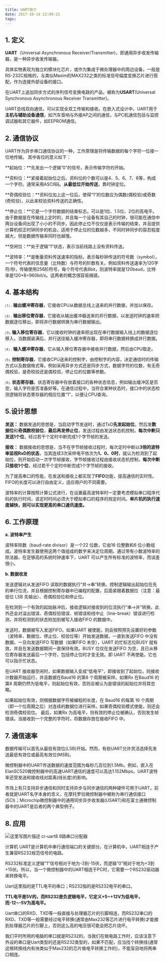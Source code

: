 ```yaml
---
title: UART简介
date: 2017-10-14 22:09:21
tags:
---
```



## 1. 定义 



**UART**（Universal Asynchronous Receiver/Transmitter)，即通用异步收发传输器，是一种异步收发传输器。

具体实物表现为独立的模块化芯片，或作为集成于微处理器中的周边设备。一般是RS-232C规格的，与类似Maxim的MAX232之类的标准信号幅度变换芯片进行搭配，作为连接外部设备的接口。
<!-- more -->

在UART上追加同步方式的序列信号变换电路的产品，被称为**USART**(Universal Synchronous Asynchronous Receiver Transmitter)。

UART总线双向通信，可以实现全双工传输和接收。在嵌入式设计中，UART用于**主机与辅助设备通信**，如汽车音响与外接AP之间的通信，与PC机通信包括与监控调试器和其它器件，如EEPROM通信。


## 2. 通信协议

UART作为异步串口通信协议的一种，工作原理是将传输数据的每个字符一位接一位地传输。
其中各位的意义如下：

**起始位：**先发出一个逻辑”0”的信号，表示传输字符的开始。

**资料位：**紧接着起始位之后。资料位的个数可以是4、5、6、7、8等，构成一个字符。通常采用ASCII码。**从最低位开始传送**，靠时钟定位。

**奇偶校验位：**资料位加上这一位后，使得“1”的位数应为偶数(偶校验)或奇数(奇校验)，以此来校验资料传送的正确性。

**停止位：**它是一个字符数据的结束标志。可以是1位、1.5位、2位的高电平。 由于数据是在传输线上定时的，并且每一个设备有其自己的时钟，很可能在通信中两台设备间出现了小小的不同步。因此停止位不仅仅是表示传输的结束，并且提供计算机校正时钟同步的机会。适用于停止位的位数越多，不同时钟同步的容忍程度越大，但是数据传输率同时也越慢。

**空闲位：**处于逻辑“1”状态，表示当前线路上没有资料传送。

**波特率：**是衡量资料传送速率的指标。表示每秒钟传送的符号数（symbol）。一个符号代表的信息量（比特数）与符号的阶数有关。例如资料传送速率为120字符/秒，传输使用256阶符号，每个符号代表8bit，则波特率就是120baud，比特率是120*8=960bit/s。这两者的概念很容易搞错。

## 4. 基本结构


⑴ . **输出缓冲寄存器**，它接收CPU从数据总线上送来的并行数据，并加以保存。

⑵ . **输出移位寄存器**，它接收从输出缓冲器送来的并行数据，以发送时钟的速率把数据逐位移出，即将并行数据转换为串行数据输出。

⑶.  **输入移位寄存器**，它以接收时钟的速率把出现在串行数据输入线上的数据逐位移入，当数据装满后，并行送往输入缓冲寄存器，即将串行数据转换成并行数据。

⑷ . **输入缓冲寄存器**，它从输入移位寄存器中接收并行数据，然后由CPU取走。

⑸. **控制寄存器**，它接收CPU送来的控制字，由控制字的内容，决定通信时的传输方式以及数据格式等。例如采用异步方式还是同步方式，数据字符的位数，有无奇偶校验，是奇校验还是偶校验，停止位的位数等参数。

⑹. **状态寄存器**。状态寄存器中存放着接口的各种状态信息，例如输出缓冲区是否空，输入字符是否准备好等。在通信过程中，当符合某种状态时，接口中的状态检测逻辑将状态寄存器的相应位置“1”，以便让CPU查询。


## 5.设计思想

**发送：**
数据发送的思想是，当启动字节发送时，通过TxD**先发起始位**，然后发**数据位**和**奇偶数校验位**，**最后再发停止位**，发送过程由发送状态机控制，**每次中断只发送1个位**，经过若干个定时中断完成1个字节帧的发送。

**接收：**
数据接收的思想是，当不在字节帧接收过程时，每次定时中断以**3倍的波特率监视RxD的状态**，当其连续3次采样电平依次为**1、0、0时**，就认为检测到了起始位，则开始启动一次字节帧接收，字节帧接收过程由接收状态机控制，**每次中断只接收1个位**，经过若干个定时中断完成1个字节帧的接收。

为了提高串口的性能，在发送和接收上都实现了**FIFO**功能，提高通信的实时性。FIFO的长度可以进行自由定义，适应用户的不同需要。

波特率的计算按照计算公式进行，在设置最高波特率时一定要考虑模拟串口程序代码的执行时间，该定时时间必须大于模拟串口的程序的规定时间。**单片机的执行速度越快，则可以实现更高的串口通讯速度。**


## 6. 工作原理

**a. 波特率产生**

波特率除数（baud-rate divisor）是一个22 位数，它由16 位整数和6 位小数组成。波特率发生器使用这两个值组成的数字来决定位周期。通过带有小数波特率的除法器，在足够高的系统时钟速率下，UART 可以产生所有标准的波特率，而误差很小。

**b. 数据收发**

发送逻辑对从发送FIFO 读取的数据执行“并→串”转换。控制逻辑输出起始位在先的串行位流，并且根据控制寄存器中已编程的配置，后面紧跟着数据位（注意：最低位 LSB 先输出）、奇偶校验位和停止位。

在检测到一个有效的起始脉冲后，接收逻辑对接收到的位流执行“串→并”转换。此外还会对溢出错误、奇偶校验错误、帧错误和线中止（line-break）错误进行检测，并将检测到的状态附加到被写入接收FIFO 的数据中。

发送时，数据被写入发送FIFO。如果UART 被使能，则会按照预先设置好的参数（波特率、数据位、停止位、校验位等）开始发送数据，一直到发送FIFO 中没有数据。一旦向发送FIFO 写数据（如果FIFO 未空），UART 的忙标志位BUSY 就有效，并且在发送数据期间一直保持有效。BUSY 位仅在发送FIFO 为空，且已从移位寄存器发送最后一个字符，包括停止位时才变无效。即 UART 不再使能，它也可以指示忙状态。

在UART 接收器空闲时，如果数据输入变成“低电平”，即接收到了起始位，则接收计数器开始运行，并且数据在Baud16 的第8 个周期被采样。如果Rx 在Baud16 的第8 周期仍然为低电平，则起始位有效，否则会被认为是错误的起始位并将其忽略。

如果起始位有效，则根据数据字符被编程的长度，在 Baud16 的每第 16 个周期（即一个位周期之后）对连续的数据位进行采样。如果奇偶校验模式使能，则还会检测奇偶校验位。
最后，如果Rx 为高电平，则有效的停止位被确认，否则发生帧错误。当接收到一个完整的字符时，将数据存放在接收FIFO 中。


## 7. 通信速率

数据传输可以首先从最低有效位(LSB)开始。然而，有些UART允许灵活选择先发送最低有效位或最高有效位(MSB)。

微控制器中的UART传送数据的速度范围为每秒几百位到1.5Mb。例如，嵌入在ElanSC520微控制器中的高速UART通信的速度可以高达1.152Mbps。UART波特率还受发送和接收线对距离(线长度)的影响。

市场上有只支持异步通信和同时支持异步与同步通信的两种硬件可用于UART。前者就是UART名字本身的含义，在摩托罗拉微控制器中被称为串行通信接口(SCI)；Microchip微控制器中的通用同步异步收发器(USART)和在富士通微控制器中的UART是后者的两个典型例子。

## 8. 应用


![这里写图片描述](http://img.blog.csdn.net/20171012222310544?watermark/2/text/aHR0cDovL2Jsb2cuY3Nkbi5uZXQvdTAxMzA1MjY1NA==/font/5a6L5L2T/fontsize/400/fill/I0JBQkFCMA==/dissolve/70/gravity/SouthEast)
cr-uart8 8路串口分配器

计算机
UART是计算机中串行通信端口的关键部分。在计算机中，UART相连于产生兼容RS232规范信号的电路。

RS232标准定义逻辑“1”信号相对于地为-3到-15伏，而逻辑“0”相对于地为+3到+15伏。所以，当一个微控制器中的UART相连于PC时，它需要一个RS232驱动器来转换电平。

Uart这里指的是TTL电平的串口；RS232指的是RS232电平的串口。

**TTL电平是5V的，而RS232是负逻辑电平，它定义+5~+12V为低电平，而-12~-5V为高电平。**

Uart串口的RXD、TXD等一般直接与处理器芯片的引脚相连，而RS232串口的RXD、TXD等一般需要经过电平转换(通常由Max232等芯片进行电平转换)才能接到处理器芯片的引脚上，否则这么高的电压很可能会把芯片烧坏。

我们平时所用的电脑的串口就是RS232的，当我们在做电路工作时，应该注意下外设的串口是Uart类型的还是RS232类型的，如果不匹配，应当找个转换线(通常这根转换线内有块类似于Max232的芯片做电平转换工作的)，不能盲目地将两串口相连。
